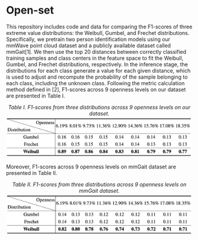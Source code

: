 # Open-set
This repository includes code and data for comparing the F1-scores of three extreme value distributions: the Weibull, Gumbel, and Frechet distributions. Specifically, we pretrain two person identification models using our mmWave point cloud dataset and a publicly available dataset called mmGait[1]. We then use the top 20 distances between correctly classified training samples and class centers in the feature space to fit the Weibull, Gumbel, and Frechet distributions, respectively. In the inference stage, the distributions for each class generate a value for each given distance, which is used to adjust and recompute the probability of the sample belonging to each class, including the unknown class. Following the metric calculation method defined in [2], F1-scores across 9 openness levels on our dataset are presented in Table I.

<div align="center">
    <em>Table I. F1-scores from three distributions across 9 openness levels on our dataset.</em><br>
    <img src="Imgs/OurDataset.png" alt="Table I",width="400"/>
</div>

Moreover, F1-scores across 9 openness levels on mmGait dataset are presented in Table II.

<div align="center">
    <em>Table II. F1-scores from three distributions across 9 openness levels on mmGait dataset.</em><br>
    <img src="Imgs/mmGaitDataset.png" alt="Table II",width="400"/>
</div>

